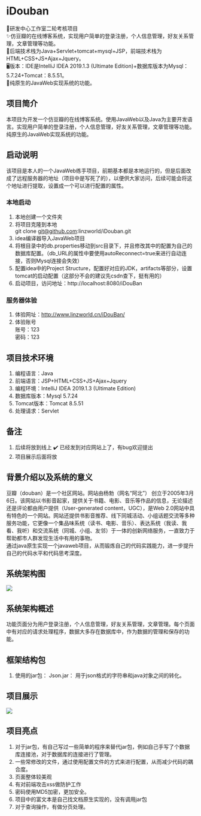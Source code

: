 # iDouban
📖研发中心工作室二轮考核项目<br>
✨仿豆瓣的在线博客系统，实现用户简单的登录注册，个人信息管理，好友关系管理，文章管理等功能。<br>
🏁后端技术栈为Java+Servlet+tomcat+mysql+JSP，前端技术栈为HTML+CSS+JS+Ajax+Jquery。<br>
🖥️版本：IDE是IntelliJ IDEA 2019.1.3 (Ultimate Edition)+数据库版本为Mysql：5.7.24+Tomcat：8.5.51。<br>
🚀纯原生的JavaWeb实现系统的功能。<br>
## 项目简介
本项目为开发一个仿豆瓣的在线博客系统。使用JavaWeb以及Java为主要开发语言。实现用户简单的登录注册，个人信息管理，好友关系管理，文章管理等功能。纯原生的JavaWeb实现系统的功能。
## 启动说明
该项目是本人的一个JavaWeb练手项目，前期基本都是本地运行的，但是后面改成了远程服务器的地址（项目中是写死了的），以便供大家访问，后续可能会将这个地址进行提取，设置成一个可以进行配置的属性。
### 本地启动
1. 本地创建一个文件夹<br>
2. 将项目克隆到本地<br>
git clone git@github.com:linzworld/iDouban.git
3. idea编译器导入JavaWeb项目
4. 将根目录中的db.properties移动到src目录下，并且修改其中的配置为自己的数据库配置。（db_URL的属性中要使用autoReconnect=true来进行自动连接，否则Mysql连接会失效）
5. 配置idea中的Project Structure，配置好对应的JDK，artifacts等部分，设置tomcat的启动配置（这部分不会的建议先csdn查下，挺有用的）
6. 启动项目，访问地址：http://localhost:8080/iDouBan
### 服务器体验
1. 体验网址：http://www.linzworld.cn/iDouBan/
2. 体验账号<br>
    账号：123<br>
    密码：123<br>
## 项目技术环境
1. 编程语言：Java
2. 前端语言：JSP+HTML+CSS+JS+Ajax+Jquery
3. 编程环境：IntelliJ IDEA 2019.1.3 (Ultimate Edition)
4. 数据库版本：Mysql 5.7.24
5. Tomcat版本：Tomcat 8.5.51
6. 处理请求：Servlet
## 备注
1. 后续将放到线上 ✔️ 已经发到对应网站上了，有bug欢迎提出
2. 项目展示后面将放
## 背景介绍以及系统的意义
  豆瓣（douban）是一个社区网站。网站由杨勃（网名“阿北”） 创立于2005年3月6日。该网站以书影音起家，提供关于书籍、电影、音乐等作品的信息，无论描述还是评论都由用户提供（User-generated content，UGC），是Web 2.0网站中具有特色的一个网站。网站还提供书影音推荐、线下同城活动、小组话题交流等多种服务功能，它更像一个集品味系统（读书、电影、音乐）、表达系统（我读、我看、我听）和交流系统（同城、小组、友邻）于一体的创新网络服务，一直致力于帮助都市人群发现生活中有用的事物。<br>
  通过java原生实现一个javaweb项目，从而锻炼自己的代码实践能力，进一步提升自己的代码水平和代码思考深度。
## 系统架构图
![](https://gitee.com/linzworld/picgo-img/raw/master/img/20200725143957.png)
## 系统架构概述
功能页面分为用户登录注册，个人信息管理，好友关系管理，文章管理。每个页面中有对应的请求处理程序，数据大多存在数据库中，作为数据的管理和保存的功能。
## 框架结构包
1. 使用的jar包：
Json.jar：
用于json格式的字符串和java对象之间的转化。
## 项目展示
![](https://gitee.com/linzworld/picgo-img/raw/master/img/20200725144105.png)
## 项目亮点
1. 对于jar包，有自己写过一些简单的程序来替代jar包，例如自己手写了个数据库连接池，对于数据库的连接进行了管理。
2. 一些常修改的文件，通过使用配置文件的方式来进行配置，从而减少代码的耦合度。
3. 页面整体较美观
4. 有对前端攻击xss做防护工作
5. 密码使用MD5加密，更加安全。
6. 项目中的富文本是自己找文档原生实现的，没有调用jar包
7. 对于查询操作，有做分页处理。

